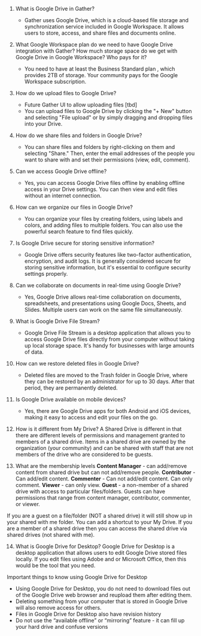 1. What is Google Drive in Gather?
   - Gather uses Google Drive, which is a cloud-based file storage and synchronization service included in Google Workspace. It allows users to store, access, and share files and documents online.

2. What Google Workspace plan do we need to have Google Drive integration with Gather? How much storage space do we get with Google Drive in Google Workspace? Who pays for it?
   - You need to have at least the Business Standard plan , which provides 2TB of storage. Your community pays for the Google Workspace subscription.

3. How do we upload files to Google Drive?
   - Future Gather UI to allow uploading files [tbd]
   - You can upload files to Google Drive by clicking the "+ New" button and selecting "File upload" or by simply dragging and dropping files into your Drive.

4. How do we share files and folders in Google Drive?
   - You can share files and folders by right-clicking on them and selecting "Share." Then, enter the email addresses of the people you want to share with and set their permissions (view, edit, comment).

5. Can we access Google Drive offline?
   - Yes, you can access Google Drive files offline by enabling offline access in your Drive settings. You can then view and edit files without an internet connection.

6. How can we organize our files in Google Drive?
   - You can organize your files by creating folders, using labels and colors, and adding files to multiple folders. You can also use the powerful search feature to find files quickly.

7. Is Google Drive secure for storing sensitive information?
   - Google Drive offers security features like two-factor authentication, encryption, and audit logs. It is generally considered secure for storing sensitive information, but it's essential to configure security settings properly.

8. Can we collaborate on documents in real-time using Google Drive?
   - Yes, Google Drive allows real-time collaboration on documents, spreadsheets, and presentations using Google Docs, Sheets, and Slides. Multiple users can work on the same file simultaneously.

9. What is Google Drive File Stream?
   - Google Drive File Stream is a desktop application that allows you to access Google Drive files directly from your computer without taking up local storage space. It's handy for businesses with large amounts of data.

10. How can we restore deleted files in Google Drive?
	- Deleted files are moved to the Trash folder in Google Drive, where they can be restored by an administrator for up to 30 days. After that period, they are permanently deleted.

11. Is Google Drive available on mobile devices?
	- Yes, there are Google Drive apps for both Android and iOS devices, making it easy to access and edit your files on the go.

12. How is it different from My Drive?
  A Shared Drive is different in that there are different levels of permissions and management granted to members of a shared drive. Items in a shared drive are owned by the organization (your community) and can be shared with staff that are not members of the drive who are considered to be guests.

13. What are the membership levels
  **Content Manager** - can add/remove content from shared drive but can not add/remove people.
  **Contributor** - Can add/edit content.
  **Commenter** - Can not add/edit content. Can only comment.
  **Viewer** - can only view.
  **Guest** - a non-member of a shared drive with access to particular files/folders. Guests can have permissions that range from content manager, contributor, commenter, or viewer.

  If you are a guest on a file/folder (NOT a shared drive) it will still show up in your shared with me folder. You can add a shortcut to your My Drive. If you are a member of a shared drive then you can access the shared drive via shared drives (not shared with me).

14. What is Google Drive for Desktop?
  Google Drive for Desktop is a desktop application that allows users to edit Google Drive stored files locally. If you edit files using Adobe and or Microsoft Office, then this would be the tool that you need.

  Important things to know using Google Drive for Desktop
  * Using Google Drive for Desktop, you do not need to download files out of the Google Drive web browser and reupload them after editing them.
  * Deleting something from your computer that is stored in Google Drive will also remove access for others.
  * Files in Google Drive for Desktop also have revision history
  * Do not use the “available offline” or “mirroring” feature - it can fill up your hard drive and confuse versions
